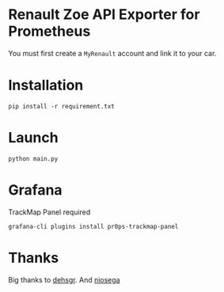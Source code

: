 # Renault Zoe API Exporter for Prometheus
You must first create a `MyRenault` account and link it to your car.

# Installation
```
pip install -r requirement.txt
```

# Launch
```
python main.py
```

# Grafana

TrackMap Panel required
```
grafana-cli plugins install pr0ps-trackmap-panel
```


# Thanks
Big thanks to [dehsgr](https://gist.github.com/dehsgr/32c4d3dd5f8125be3a4c66d04e41d9b8).
And [niosega](https://github.com/niosega/zozo)
